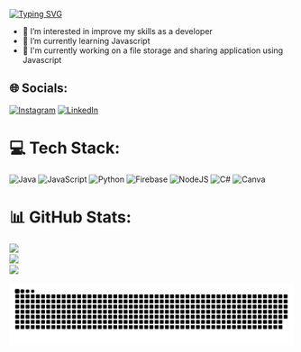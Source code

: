 [![Typing SVG](https://readme-typing-svg.demolab.com?font=monospace&size=30&color=16C500FF&background=E300FF00&center=true&width=1000&lines=Greetings+User!!+I%E2%80%99m+Nickolas+)](https://git.io/typing-svg)

- 👀 I’m interested in improve my skills as a developer 
- 🌱 I’m currently learning Javascript
- 🔭 I'm currently working on a file storage and sharing application using Javascript

## 🌐 Socials:
[![Instagram](https://img.shields.io/badge/Instagram-%23E4405F.svg?logo=Instagram&logoColor=white)](https://instagram.com/nick_martins33) [![LinkedIn](https://img.shields.io/badge/LinkedIn-%230077B5.svg?logo=linkedin&logoColor=white)](https://linkedin.com/in/nickolas-martins-6b0424255) 

# 💻 Tech Stack:
![Java](https://img.shields.io/badge/java-%23ED8B00.svg?style=for-the-badge&logo=java&logoColor=white) ![JavaScript](https://img.shields.io/badge/javascript-%23323330.svg?style=for-the-badge&logo=javascript&logoColor=%23F7DF1E) ![Python](https://img.shields.io/badge/python-3670A0?style=for-the-badge&logo=python&logoColor=ffdd54) ![Firebase](https://img.shields.io/badge/firebase-%23039BE5.svg?style=for-the-badge&logo=firebase) ![NodeJS](https://img.shields.io/badge/node.js-6DA55F?style=for-the-badge&logo=node.js&logoColor=white) ![C#](https://img.shields.io/badge/c%23-%23239120.svg?style=for-the-badge&logo=c-sharp&logoColor=white) ![Canva](https://img.shields.io/badge/Canva-%2300C4CC.svg?style=for-the-badge&logo=Canva&logoColor=white)
# 📊 GitHub Stats:
![](https://github-readme-stats.vercel.app/api?username=itsmenicky&theme=dark&hide_border=false&include_all_commits=false&count_private=false)<br/>
![](https://github-readme-streak-stats.herokuapp.com/?user=itsmenicky&theme=dark&hide_border=false)<br/>
![](https://github-readme-stats.vercel.app/api/top-langs/?username=itsmenicky&theme=dark&hide_border=false&include_all_commits=false&count_private=false&layout=compact)



  
 ![Snake animation](https://github.com/itsmenicky/itsmenicky/blob/output/github-contribution-grid-snake.svg) 
  </div>
